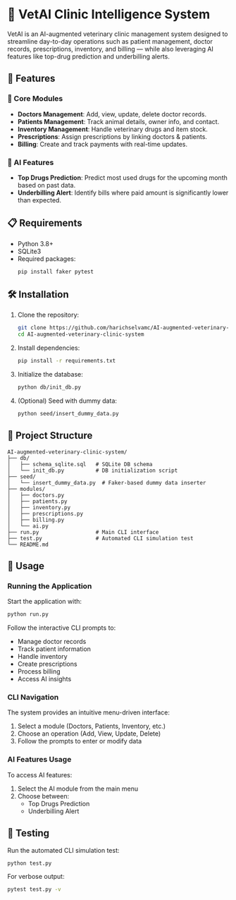 # 🐾 VetAI Clinic Intelligence System

VetAI is an AI-augmented veterinary clinic management system designed to streamline day-to-day operations such as patient management, doctor records, prescriptions, inventory, and billing — while also leveraging AI features like top-drug prediction and underbilling alerts.

## 🚀 Features

### 🏥 Core Modules
- **Doctors Management**: Add, view, update, delete doctor records.
- **Patients Management**: Track animal details, owner info, and contact.
- **Inventory Management**: Handle veterinary drugs and item stock.
- **Prescriptions**: Assign prescriptions by linking doctors & patients.
- **Billing**: Create and track payments with real-time updates.

### 🧠 AI Features
- **Top Drugs Prediction**: Predict most used drugs for the upcoming month based on past data.
- **Underbilling Alert**: Identify bills where paid amount is significantly lower than expected.

## 📋 Requirements

- Python 3.8+
- SQLite3
- Required packages:
  ```bash
  pip install faker pytest
  ```

## 🛠️ Installation

1. Clone the repository:
   ```bash
   git clone https://github.com/harichselvamc/AI-augmented-veterinary-clinic-system.git
   cd AI-augmented-veterinary-clinic-system
   ```

2. Install dependencies:
   ```bash
   pip install -r requirements.txt
   ```

3. Initialize the database:
   ```bash
   python db/init_db.py
   ```

4. (Optional) Seed with dummy data:
   ```bash
   python seed/insert_dummy_data.py
   ```

## 📁 Project Structure

```
AI-augmented-veterinary-clinic-system/
├── db/
│   ├── schema_sqlite.sql   # SQLite DB schema
│   └── init_db.py          # DB initialization script
├── seed/
│   └── insert_dummy_data.py  # Faker-based dummy data inserter
├── modules/
│   ├── doctors.py
│   ├── patients.py
│   ├── inventory.py
│   ├── prescriptions.py
│   ├── billing.py
│   └── ai.py
├── run.py                  # Main CLI interface
├── test.py                 # Automated CLI simulation test
└── README.md
```

## 🚀 Usage

### Running the Application

Start the application with:
```bash
python run.py
```

Follow the interactive CLI prompts to:
- Manage doctor records
- Track patient information
- Handle inventory
- Create prescriptions
- Process billing
- Access AI insights

### CLI Navigation

The system provides an intuitive menu-driven interface:
1. Select a module (Doctors, Patients, Inventory, etc.)
2. Choose an operation (Add, View, Update, Delete)
3. Follow the prompts to enter or modify data

### AI Features Usage

To access AI features:
1. Select the AI module from the main menu
2. Choose between:
   - Top Drugs Prediction
   - Underbilling Alert

## 🧪 Testing

Run the automated CLI simulation test:
```bash
python test.py
```

For verbose output:
```bash
pytest test.py -v
```
